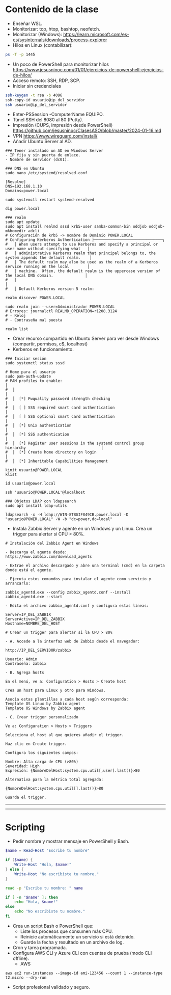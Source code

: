 # Contenido de la clase

- Enseñar WSL.
- Monitorizar: top, htop, bashtop, neofetch.
- Monitorizar (Windows): https://learn.microsoft.com/es-es/sysinternals/downloads/process-explorer
- Hilos en Linux (contabilizar):
```Bash
ps -T -p 1445
```
- Un poco de PowerShell para monitorizar hilos https://www.jesusninoc.com/01/01/ejercicios-de-powershell-ejercicios-de-hilos/
- Acceso remoto: SSH, RDP, SCP.
- Iniciar sin credenciales
```Bash
ssh-keygen -t rsa -b 4096
ssh-copy-id usuario@ip_del_servidor
ssh usuario@ip_del_servidor
```
- Enter-PSSession -ComputerName EQUIPO.
- Túnel SSH del 8080 al 80 (Putty).
- Impresión (CUPS, impresión desde PowerShell) https://github.com/jesusninoc/ClasesASO/blob/master/2024-01-16.md
- VPN https://www.wireguard.com/install/
- Añadir Ubuntu Server al AD.
```
### Tener instalado un AD en Windows Server
- IP fija y sin puerta de enlace.
- Nombre de servidor (dc01).

### DNS en Ubuntu
sudo nano /etc/systemd/resolved.conf

[Resolve]
DNS=192.168.1.10
Domains=power.local

sudo systemctl restart systemd-resolved

dig power.local

### realm
sudo apt update
sudo apt install realmd sssd krb5-user samba-common-bin oddjob oddjob-mkhomedir adcli
# Configuración de krb5 -> nombre de Dominio POWER.LOCAL
# Configuring Kerberos Authentication ├──────────────────────────────┐
#   │ When users attempt to use Kerberos and specify a principal or user name without specifying what   │ 
#   │ administrative Kerberos realm that principal belongs to, the system appends the default realm.    │ 
#   │ The default realm may also be used as the realm of a Kerberos service running on the local        │ 
#   │ machine.  Often, the default realm is the uppercase version of the local DNS domain.              │ 
#   │                                                                                                   │ 
#   │ Default Kerberos version 5 realm:                          

realm discover POWER.LOCAL

sudo realm join --user=Administrador POWER.LOCAL
# Errores: journalctl REALMD_OPERATION=r1208.3124
# - Reloj
# - Contraseña mal puesta

realm list
```
- Crear recurso compartido en Ubuntu Server para ver desde Windows (compartir, permisos, c$, localhost)
- Kerberos en funcionamiento.
```
### Iniciar sesión
sudo systemctl status sssd

# Home para el usuario
sudo pam-auth-update
# PAM profiles to enable:                                                                            │ 
#  │                                                                                                    │ 
#  │  [*] Pwquality password strength checking                                                          │ 
#  │  [ ] SSS required smart card authentication                                                        │ 
#  │  [ ] SSS optional smart card authentication                                                        │ 
#  │  [*] Unix authentication                                                                           │ 
#  │  [*] SSS authentication                                                                            │ 
#  │  [*] Register user sessions in the systemd control group hierarchy                                 │ 
#  │  [*] Create home directory on login                                                                │ 
#  │  [*] Inheritable Capabilities Management  

kinit usuario@POWER.LOCAL
klist

id usuario@power.local

ssh 'usuario@POWER.LOCAL'@localhost

### Objetos LDAP con ldapsearch
sudo apt install ldap-utils

ldapsearch -x -H ldap://WIN-8TBGIF849CB.power.local -D "usuario@POWER.LOCAL" -W -b "dc=power,dc=local"
```
- Instala Zabbix Server y agente en un Windows y un Linux. Crea un trigger para alertar si CPU > 80%.
```
# Instalación del Zabbix Agent en Windows

- Descarga el agente desde:
https://www.zabbix.com/download_agents

- Extrae el archivo descargado y abre una terminal (cmd) en la carpeta donde está el agente.

- Ejecuta estos comandos para instalar el agente como servicio y arrancarlo:

zabbix_agentd.exe --config zabbix_agentd.conf --install
zabbix_agentd.exe --start

- Edita el archivo zabbix_agentd.conf y configura estas líneas:

Server=IP_DEL_ZABBIX
ServerActive=IP_DEL_ZABBIX
Hostname=NOMBRE_DEL_HOST

# Crear un trigger para alertar si la CPU > 80%

- A. Accede a la interfaz web de Zabbix desde el navegador:

http://IP_DEL_SERVIDOR/zabbix

Usuario: Admin
Contraseña: zabbix

- B. Agrega hosts

En el menú, ve a: Configuration > Hosts > Create host

Crea un host para Linux y otro para Windows.

Asocia estas plantillas a cada host según corresponda:
Template OS Linux by Zabbix agent
Template OS Windows by Zabbix agent

- C. Crear trigger personalizado

Ve a: Configuration > Hosts > Triggers

Selecciona el host al que quieres añadir el trigger.

Haz clic en Create trigger.

Configura los siguientes campos:

Nombre: Alta carga de CPU (>80%)
Severidad: High
Expresión: {NombreDelHost:system.cpu.util[,user].last()}>80

Alternativa para la métrica total agregada:

{NombreDelHost:system.cpu.util[].last()}>80

Guarda el trigger.
```

------------
------------

# Scripting
- Pedir nombre y mostrar mensaje en PowerShell y Bash.
```PowerShell
$name = Read-Host "Escribe tu nombre"

if ($name) {
    Write-Host "Hola, $name!"
} else {
    Write-Host "No escribiste tu nombre."
}
```
```Bash
read -p "Escribe tu nombre: " name

if [ -n "$name" ]; then
    echo "Hola, $name!"
else
    echo "No escribiste tu nombre."
fi
```
- Crea un script Bash o PowerShell que:
  - Liste los procesos que consumen más CPU.
  - Reinicie automáticamente un servicio si está detenido.
  - Guarde la fecha y resultado en un archivo de log.
- Cron y tarea programada.
- Configura AWS CLI y Azure CLI con cuentas de prueba (modo CLI offline).
  - AWS
```
aws ec2 run-instances --image-id ami-123456 --count 1 --instance-type t2.micro --dry-run
```
- Script profesional validado y seguro.
